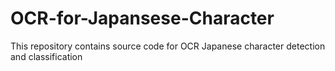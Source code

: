 # OCR-for-Japansese-Character

This repository contains source code for OCR Japanese character detection and classification

